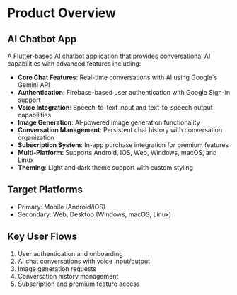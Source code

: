 # Product Overview

## AI Chatbot App

A Flutter-based AI chatbot application that provides conversational AI capabilities with advanced features including:

- **Core Chat Features**: Real-time conversations with AI using Google's Gemini API
- **Authentication**: Firebase-based user authentication with Google Sign-In support
- **Voice Integration**: Speech-to-text input and text-to-speech output capabilities
- **Image Generation**: AI-powered image generation functionality
- **Conversation Management**: Persistent chat history with conversation organization
- **Subscription System**: In-app purchase integration for premium features
- **Multi-Platform**: Supports Android, iOS, Web, Windows, macOS, and Linux
- **Theming**: Light and dark theme support with custom styling

## Target Platforms
- Primary: Mobile (Android/iOS)
- Secondary: Web, Desktop (Windows, macOS, Linux)

## Key User Flows
1. User authentication and onboarding
2. AI chat conversations with voice input/output
3. Image generation requests
4. Conversation history management
5. Subscription and premium feature access